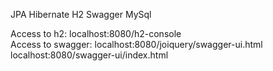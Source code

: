 JPA Hibernate H2 Swagger MySql<br>

Access to h2: localhost:8080/h2-console<br>
Access to swagger: localhost:8080/joiquery/swagger-ui.html<br>
localhost:8080/swagger-ui/index.html<br>
